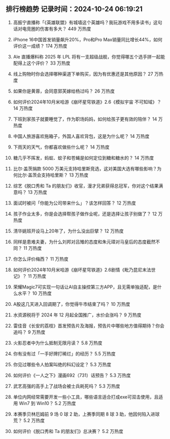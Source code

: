 
## 排行榜趋势 记录时间：2024-10-24 06:19:21
  
  1. 高振宁直播称「《英雄联盟》有城墙这个英雄吗？我玩游戏不用多读书」这句话对电竞圈的伤害有多大？ 449 万热度
    
  2. iPhone 16中国首发销量飙升20%，Pro和Pro Max销量同比增长44%，如何评价这一成绩？ 174 万热度
    
  3. Ale 直播爆料称 2025 年 LPL 将有一支超级战舰，你觉得哪五个选手拼一起能配得上这个评价？ 33 万热度
    
  4. 线上购物时你会选择哪种渠道下单购买，因为有优惠还是其他原因？ 27 万热度
    
  5. 如果你是黄蓉，会同意郭芙嫁给杨过吗？ 26 万热度
    
  6. 如何评价2024年10月米哈游《崩坏星穹铁道》2.6《模拟宇宙 不可知域》？ 14 万热度
    
  7. 下班到家孩子就要睡觉了，作为职场妈妈，如何给孩子更有效的陪伴？ 14 万热度
    
  8. 中国人旅游喜欢拖箱子，外国人喜欢背包，这是为什么呢？ 14 万热度
    
  9. 下雨天的天气，你都喜欢做些什么呢？ 14 万热度
    
  10. 糖几乎不挥发，蚂蚁、蚊子和苍蝇是如何定位到糖和糖水的？ 14 万热度
    
  11. 比尔·盖茨捐款 5000 万美元支持哈里斯竞选，这对美国大选有哪些影响？为何比尔·盖茨会支持哈里斯？ 13 万热度
    
  12. 综艺《脱口秀和 Ta 的朋友们》收官，漫才兄弟获得总冠军，你对这个结果满意吗？ 13 万热度
    
  13. 面试时被问「你能为公司带来什么」？该怎样回答？ 12 万热度
    
  14. 孩子作业太多，你是会选择帮孩子做作业呢，还是选择让孩子别做了？ 12 万热度
    
  15. 清华姚班开设马上20年了，为什么没出巨擘？ 12 万热度
    
  16. 同样是患难夫妻，为什么刘邦对吕雉的态度和朱元璋对马皇后的态度截然不同？ 11 万热度
    
  17. 你怎么评价梅西？ 11 万热度
    
  18. 如何评价2024年10月米哈游《崩坏星穹铁道》2.6剧情《毗乃昆尼末法世记》？ 11 万热度
    
  19. 荣耀Magic7可实现一句话让AI自主操控第三方APP，且无需单独适配，是什么水平？ 10 万热度
    
  20. A股这几天进入回调期了，你觉得牛市结束了吗？ 10 万热度
    
  21. 水资源税将于 2024 年 12 月起全国推广，水价会涨吗？ 9 万热度
    
  22. 雷佳音《长安的荔枝》首发预告片及海报，预告片中哪些地方值得期待？你会追吗？ 9 万热度
    
  23. 火影忍者中为什么抵制无限月读？ 5.8 万热度
    
  24. 你有没有过「一手好牌打稀烂」的经历？ 5.5 万热度
    
  25. 你见过哪些令人拍案叫绝的科幻设定？ 5.3 万热度
    
  26. 如何评价《一人之下》漫画692（731）话预告？ 5.3 万热度
    
  27. 武艺高强的高手上了战场会被士兵耗死吗？ 5.3 万热度
    
  28. 单位内网经常需要开发一些小工具，哪些语言适合打成exe可双击使用，且适用 Win7 到 Win10？ 5.2 万热度
    
  29. 本赛季贝林厄姆前 9 场 0 球 2 助，上赛季同期 8 球 3 助，他因何陷入进球荒？ 5.2 万热度
    
  30. 如何评价《脱口秀和 Ta 的朋友们》总决赛？ 5.2 万热度
    
